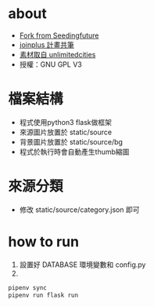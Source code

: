 # about
* [Fork from Seedingfuture](https://github.com/SeanGau/seedingfuture)
* [joinplus 計畫共筆](g0v.hackmd.io/@chewei/joinplus/)
* [素材取自 unlimitedcities](https://github.com/Monaludao/unlimitedcities)
* 授權：GNU GPL V3

# 檔案結構
* 程式使用python3 flask做框架
* 來源圖片放置於 static/source
* 背景圖片放置於 static/source/bg
* 程式於執行時會自動產生thumb縮圖

# 來源分類
* 修改 static/source/category.json 即可

# how to run
1. 設置好 DATABASE 環境變數和 config.py
2.
```bash
pipenv sync
pipenv run flask run
```
